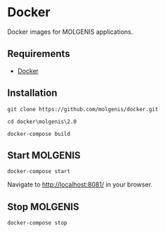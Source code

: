 # Docker
Docker images for MOLGENIS applications.

## Requirements
- [Docker](https://www.docker.com/)

## Installation
`git clone https://github.com/molgenis/docker.git`

`cd docker\molgenis\2.0`

`docker-compose build`

## Start MOLGENIS
`docker-compose start`

Navigate to [http://localhost:8081/](http://localhost:8081/) in your browser.

## Stop MOLGENIS
`docker-compose stop`

